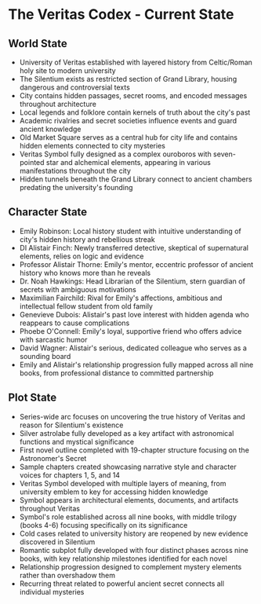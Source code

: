 # The Veritas Codex - Current State

## World State
- University of Veritas established with layered history from Celtic/Roman holy site to modern university
- The Silentium exists as restricted section of Grand Library, housing dangerous and controversial texts
- City contains hidden passages, secret rooms, and encoded messages throughout architecture
- Local legends and folklore contain kernels of truth about the city's past
- Academic rivalries and secret societies influence events and guard ancient knowledge
- Old Market Square serves as a central hub for city life and contains hidden elements connected to city mysteries
- Veritas Symbol fully designed as a complex ouroboros with seven-pointed star and alchemical elements, appearing in various manifestations throughout the city
- Hidden tunnels beneath the Grand Library connect to ancient chambers predating the university's founding

## Character State
- Emily Robinson: Local history student with intuitive understanding of city's hidden history and rebellious streak
- DI Alistair Finch: Newly transferred detective, skeptical of supernatural elements, relies on logic and evidence
- Professor Alistair Thorne: Emily's mentor, eccentric professor of ancient history who knows more than he reveals
- Dr. Noah Hawkings: Head Librarian of the Silentium, stern guardian of secrets with ambiguous motivations
- Maximilian Fairchild: Rival for Emily's affections, ambitious and intellectual fellow student from old family
- Genevieve Dubois: Alistair's past love interest with hidden agenda who reappears to cause complications
- Phoebe O'Connell: Emily's loyal, supportive friend who offers advice with sarcastic humor
- David Wagner: Alistair's serious, dedicated colleague who serves as a sounding board
- Emily and Alistair's relationship progression fully mapped across all nine books, from professional distance to committed partnership

## Plot State
- Series-wide arc focuses on uncovering the true history of Veritas and reason for Silentium's existence
- Silver astrolabe fully developed as a key artifact with astronomical functions and mystical significance
- First novel outline completed with 19-chapter structure focusing on the Astronomer's Secret
- Sample chapters created showcasing narrative style and character voices for chapters 1, 5, and 14
- Veritas Symbol developed with multiple layers of meaning, from university emblem to key for accessing hidden knowledge
- Symbol appears in architectural elements, documents, and artifacts throughout Veritas
- Symbol's role established across all nine books, with middle trilogy (books 4-6) focusing specifically on its significance
- Cold cases related to university history are reopened by new evidence discovered in Silentium
- Romantic subplot fully developed with four distinct phases across nine books, with key relationship milestones identified for each novel
- Relationship progression designed to complement mystery elements rather than overshadow them
- Recurring threat related to powerful ancient secret connects all individual mysteries
